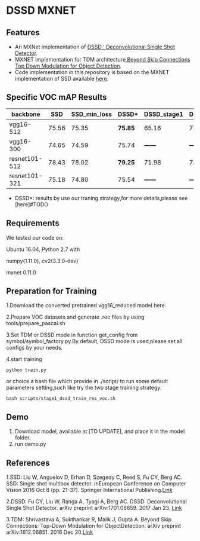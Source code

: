 #   DSSD MXNET
## Features 

- An MXNet implementation of [DSSD : Deconvolutional Single Shot Detector](https://arxiv.org/abs/1701.06659).
- MXNET implementation for TDM architecture,[Beyond Skip Connections Top Down Modulation for Object Detection](https://arxiv.org/abs/1612.06851).
- Code implementation in this repository is based on the MXNET implementation of SSD available [here](https://github.com/zhreshold/mxnet-ssd).


## Specific VOC mAP Results 

| backbone      | SSD   | SSD_min_loss | DSSD*     | DSSD_stage1 | DSSD_stage2 | SSD+TDM   |
| ------------- | ----- | ------------ | --------- | ----------- | ----------- | --------- |
| vgg16-512     | 75.56 | 75.35        | **75.85** | 65.16       | 75.77       | **76.80** |
| vgg16-300     | 74.65 | 74.59        | 75.74     | **——**      | **——**      | **——**    |
| resnet101-512 | 78.43 | 78.02        | **79.25** | 71.98       | 78.19       | **79.18** |
| resnet101-321 | 75.18 | 74.80        | 75.54     | **——**      | **——**      | **——**    |

- DSSD*: results by use our traning strategy,for more details,please see [here]#TODO 


## Requirements

We tested our code on:

Ubuntu 16.04, Python 2.7 with

numpy(1.11.0), cv2(3.3.0-dev)

mxnet 0.11.0

## Preparation for Training

1.Download the converted pretrained vgg16_reduced model here.

2.Prepare VOC datasets and generate .rec files by using tools/prepare_pascal.sh

3.Set TDM or DSSD mode in function get_config from symbol/symbol_factory.py.By default, DSSD mode is used,please set all configs by your needs. 

4.start training

```
python train.py
```
or choice a bash file which provide in ./script/ to run some default parameters setting,such like try the two stage training strategy.
```
bash scripts/stage1_dssd_train_res_voc.sh
```


## Demo
1. Download model, available at [TO UPDATE], and place it in the model folder. 
2. run demo.py


## References

1.SSD: Liu W, Anguelov D, Erhan D, Szegedy C, Reed S, Fu CY, Berg AC. SSD: Single shot multibox detector. InEuropean Conference on Computer Vision 2016 Oct 8 (pp. 21-37). Springer International Publishing.[Link](https://arxiv.org/abs/1512.02325)

2.DSSD: Fu CY, Liu W, Ranga A, Tyagi A, Berg AC. DSSD: Deconvolutional Single Shot Detector. arXiv preprint arXiv:1701.06659. 2017 Jan 23. [Link](https://arxiv.org/abs/1701.06659)

3.TDM: Shrivastava A, Sukthankar R, Malik J, Gupta A. Beyond Skip Connections: Top-Down Modulation for ObjectDetection. arXiv preprint arXiv:1612.06851. 2016 Dec 20.[Link](https://arxiv.org/abs/1612.06851)


